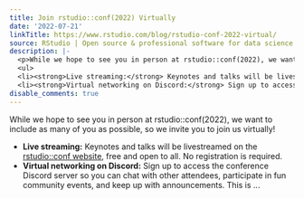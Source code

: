 ```yaml
---
title: Join rstudio::conf(2022) Virtually
date: '2022-07-21'
linkTitle: https://www.rstudio.com/blog/rstudio-conf-2022-virtual/
source: RStudio | Open source & professional software for data science teams on RStudio
description: |-
  <p>While we hope to see you in person at rstudio::conf(2022), we want to include as many of you as possible, so we invite you to join us virtually!</p>
  <ul>
  <li><strong>Live streaming:</strong> Keynotes and talks will be livestreamed on the <a href="https://www.rstudio.com/conference/" target = "_blank">rstudio::conf website</a>, free and open to all. No registration is required.</li>
  <li><strong>Virtual networking on Discord:</strong> Sign up to access the conference Discord server so you can chat with other attendees, participate in fun community events, and keep up with announcements. This is ...
disable_comments: true
---
```

<p>While we hope to see you in person at rstudio::conf(2022), we want to include as many of you as possible, so we invite you to join us virtually!</p>
<ul>
<li><strong>Live streaming:</strong> Keynotes and talks will be livestreamed on the <a href="https://www.rstudio.com/conference/" target = "_blank">rstudio::conf website</a>, free and open to all. No registration is required.</li>
<li><strong>Virtual networking on Discord:</strong> Sign up to access the conference Discord server so you can chat with other attendees, participate in fun community events, and keep up with announcements. This is ...